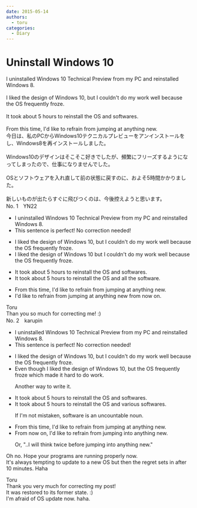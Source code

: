 ```yaml
---
date: 2015-05-14
authors:
  - toru
categories:
  - Diary
---
```


<h1 id="subject_show">Uninstall Windows 10</h1>
<div class="date" hidden>May 14, 2015 19:57</div>
<div id="post"><div id="body_show_ori">
I uninstalled Windows 10 Technical Preview from my PC and reinstalled Windows 8.<br/><br/>I liked the design of Windows 10, but I couldn't do my work well because the OS  frequently froze.<br/><br/>It took about 5 hours to reinstall the OS and softwares.<br/><br/>From this time, I'd like to refrain from jumping at anything new.
</div></div>

<!-- more -->

<div id="post_ja"><div id="body_show_mo">
今日は、私のPCからWindows10テクニカルプレビューをアンインストールをし、Windows8を再インストールしました。<br/><br/>Windows10のデザインはそこそこ好きでしたが、頻繁にフリーズするようになってしまったので、仕事になりませんでした。<br/><br/>OSとソフトウェアを入れ直して前の状態に戻すのに、およそ5時間かかりました。<br/><br/>新しいものが出たらすぐに飛びつくのは、今後控えようと思います。
</div></div>
<div id="block"><div class="first_name"> No. 1　<span class="just_name">YN22</span></div><div id="block2">
<ul class="correction_field">
<li class="incorrect">I uninstalled Windows 10 Technical Preview from my PC and reinstalled Windows 8.</li>
<li class="corrected perfect">This sentence is perfect! No correction needed!</li>
</ul>
<ul class="correction_field">
<li class="incorrect">I liked the design of Windows 10, but I couldn't do my work well because the OS  frequently froze.</li>
<li class="corrected correct">
I liked the design of Windows 10 but I couldn't do my work well because the OS frequently froze.
</li>
</ul>
<ul class="correction_field">
<li class="incorrect">It took about 5 hours to reinstall the OS and softwares.</li>
<li class="corrected correct">
It took about 5 hours to reinstall the OS and<span class="f_red"> all the </span>software.
</li>
</ul>
<ul class="correction_field">
<li class="incorrect">From this time, I'd like to refrain from jumping at anything new.</li>
<li class="corrected correct">
I'd like to refrain from jumping at anything new <span class="f_blue">from now on.</span>
</li>
</ul>
</div><div class="name"><span class="just_name">Toru</span><br>
Than you so much for correcting me! :)
</div>
</div>
<div id="block"><div class="first_name"> No. 2　<span class="just_name">karupin</span></div><div id="block2">
<ul class="correction_field">
<li class="incorrect">I uninstalled Windows 10 Technical Preview from my PC and reinstalled Windows 8.</li>
<li class="corrected perfect">This sentence is perfect! No correction needed!</li>
</ul>
<ul class="correction_field">
<li class="incorrect">I liked the design of Windows 10, but I couldn't do my work well because the OS  frequently froze.</li>
<li class="corrected correct">
<span class="f_red">Even though </span>I liked the design of Windows 10, <span class="sline">but</span> the OS frequently froze which made it hard to do work.
<p class="correction_comment">Another way to write it.</p>
</li>
</ul>
<ul class="correction_field">
<li class="incorrect">It took about 5 hours to reinstall the OS and softwares.</li>
<li class="corrected correct">
It took about 5 hours to reinstall the OS and <span class="f_red">various</span> software<span class="sline">s</span>.
<p class="correction_comment">If I'm not mistaken, software is an uncountable noun.</p>
</li>
</ul>
<ul class="correction_field">
<li class="incorrect">From this time, I'd like to refrain from jumping at anything new.</li>
<li class="corrected correct">
From <span class="f_red">now on</span>, I'd like to refrain from jumping <span class="f_red">into</span> anything new.
<p class="correction_comment">Or, "..I will think twice before jumping into anything new."</p>
</li>
</ul>
<p class="comment_small">
 Oh no. Hope your programs are running properly now.
 <br/>
 It's always tempting to update to a new OS but then the regret sets in after 10 minutes. Haha
</p>

</div><div class="name"><span class="just_name">Toru</span><br>
Thank you very much for correcting my post!<br/>It was restored to its former state. :)<br/>I'm afraid of OS update now. haha.
</div>
</div>
